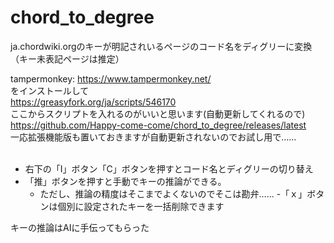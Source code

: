 # chord_to_degree
ja.chordwiki.orgのキーが明記されいるページのコード名をディグリーに変換（キー未表記ページは推定）

tampermonkey: https://www.tampermonkey.net/<br>
をインストールして<br>
https://greasyfork.org/ja/scripts/546170<br>
ここからスクリプトを入れるのがいいと思います(自動更新してくれるので)
<br>
https://github.com/Happy-come-come/chord_to_degree/releases/latest<br>
一応拡張機能版も置いておきますが自動更新されないのでお試し用で……<br>
<br>
- 右下の「Ⅰ」ボタン「C」ボタンを押すとコード名とディグリーの切り替え
- 「推」ボタンを押すと手動でキーの推論ができる。
  - ただし、推論の精度はそこまでよくないのでそこは勘弁……
-「ｘ」ボタンは個別に設定されたキーを一括削除できます

キーの推論はAIに手伝ってもらった<br>
